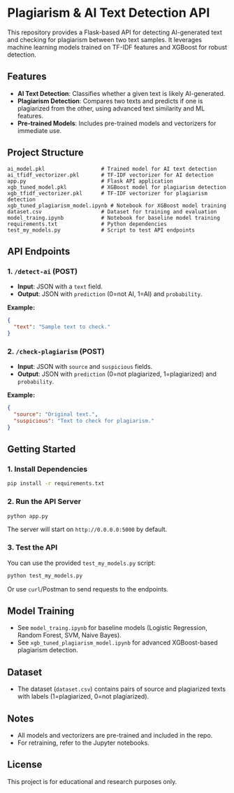 # Plagiarism & AI Text Detection API

This repository provides a Flask-based API for detecting AI-generated text and checking for plagiarism between two text samples. It leverages machine learning models trained on TF-IDF features and XGBoost for robust detection.

## Features

- **AI Text Detection**: Classifies whether a given text is likely AI-generated.
- **Plagiarism Detection**: Compares two texts and predicts if one is plagiarized from the other, using advanced text similarity and ML features.
- **Pre-trained Models**: Includes pre-trained models and vectorizers for immediate use.

## Project Structure

```
ai_model.pkl                  # Trained model for AI text detection
ai_tfidf_vectorizer.pkl       # TF-IDF vectorizer for AI detection
app.py                        # Flask API application
xgb_tuned_model.pkl           # XGBoost model for plagiarism detection
xgb_tfidf_vectorizer.pkl      # TF-IDF vectorizer for plagiarism detection
xgb_tuned_plagiarism_model.ipynb # Notebook for XGBoost model training
dataset.csv                   # Dataset for training and evaluation
model_traing.ipynb            # Notebook for baseline model training
requirements.txt              # Python dependencies
test_my_models.py             # Script to test API endpoints
```

## API Endpoints

### 1. `/detect-ai` (POST)
- **Input**: JSON with a `text` field.
- **Output**: JSON with `prediction` (0=not AI, 1=AI) and `probability`.

**Example:**
```json
{
  "text": "Sample text to check."
}
```

### 2. `/check-plagiarism` (POST)
- **Input**: JSON with `source` and `suspicious` fields.
- **Output**: JSON with `prediction` (0=not plagiarized, 1=plagiarized) and `probability`.

**Example:**
```json
{
  "source": "Original text.",
  "suspicious": "Text to check for plagiarism."
}
```

## Getting Started

### 1. Install Dependencies
```bash
pip install -r requirements.txt
```

### 2. Run the API Server
```bash
python app.py
```

The server will start on `http://0.0.0.0:5000` by default.

### 3. Test the API
You can use the provided `test_my_models.py` script:
```bash
python test_my_models.py
```

Or use `curl`/Postman to send requests to the endpoints.

## Model Training
- See `model_traing.ipynb` for baseline models (Logistic Regression, Random Forest, SVM, Naive Bayes).
- See `xgb_tuned_plagiarism_model.ipynb` for advanced XGBoost-based plagiarism detection.

## Dataset
- The dataset (`dataset.csv`) contains pairs of source and plagiarized texts with labels (1=plagiarized, 0=not plagiarized).

## Notes
- All models and vectorizers are pre-trained and included in the repo.
- For retraining, refer to the Jupyter notebooks.

## License
This project is for educational and research purposes only.
